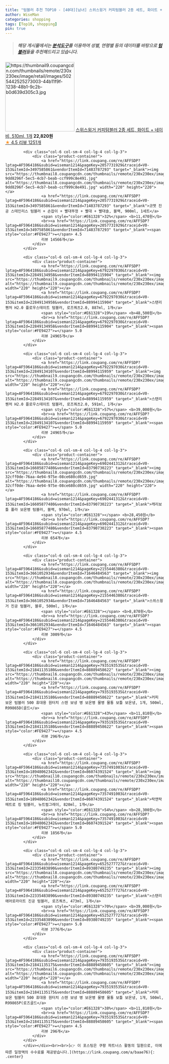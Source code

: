 ```yaml
---
title: "텀블러 추천 TOP10 - [40대][남녀] 스위스윙거 커피텀블러 2종 세트, 화이트 + 네이비, 510ml, 1개"
author: WiseMan
categories: shopping
tags: [Top10, shopping]
pin: true
---
```


> ##### 해당 게시물에서는 [**분석도구**](https://itemscout.io/)를 이용하여 **성별**, **연령별** 등의 데이터를 바탕으로 [**텀블러**](https://link.coupang.com/a/baae76)들을 추천해드리고 있습니다.
<div class="container"><div class="row">
            <div class="col-6 col-sm-4 col-lg-4 col-lg-3">
                <div class="product-container">
                    <a href="https://link.coupang.com/re/AFFSDP?lptag=AF5964186&subid=wiseman1214&pageKey=6959990450&traceid=V0-153&itemId=13859059403&vendorItemId=84117614420" target="_blank"><img src="https://thumbnail9.coupangcdn.com/thumbnails/remote/230x230ex/image/retail/images/5025442525273003-44b11f9f-1238-48b1-9c2b-b0d639d305c3.jpg" alt="https://thumbnail9.coupangcdn.com/thumbnails/remote/230x230ex/image/retail/images/5025442525273003-44b11f9f-1238-48b1-9c2b-b0d639d305c3.jpg" width="220" height="220"></a>
                    <a href="https://link.coupang.com/re/AFFSDP?lptag=AF5964186&subid=wiseman1214&pageKey=6959990450&traceid=V0-153&itemId=13859059403&vendorItemId=84117614420" target="_blank">스위스윙거 커피텀블러 2종 세트, 화이트 + 네이비, 510ml, 1개</a>
                    <span style="color:#E61328"></span> <b>22,820원</b>
                    <br><a href="https://link.coupang.com/re/AFFSDP?lptag=AF5964186&subid=wiseman1214&pageKey=6959990450&traceid=V0-153&itemId=13859059403&vendorItemId=84117614420" target="_blank"><span style="color:#FE9427">★</span> 4.5
                    리뷰 1251개</a>
                </div>
            </div>
            
            <div class="col-6 col-sm-4 col-lg-4 col-lg-3">
                <div class="product-container">
                    <a href="https://link.coupang.com/re/AFFSDP?lptag=AF5964186&subid=wiseman1214&pageKey=2057731929&traceid=V0-153&itemId=3497585861&vendorItemId=71483787293" target="_blank"><img src="https://thumbnail8.coupangcdn.com/thumbnails/remote/230x230ex/image/retail/images/969851670359436-9dd8296f-5ec5-4cb7-beab-ccf999c8e491.jpg" alt="https://thumbnail8.coupangcdn.com/thumbnails/remote/230x230ex/image/retail/images/969851670359436-9dd8296f-5ec5-4cb7-beab-ccf999c8e491.jpg" width="220" height="220"></a>
                    <a href="https://link.coupang.com/re/AFFSDP?lptag=AF5964186&subid=wiseman1214&pageKey=2057731929&traceid=V0-153&itemId=3497585861&vendorItemId=71483787293" target="_blank">코멧 진공 스테인리스 텀블러 + 손잡이 + 빨대뚜껑 + 빨대 + 빨대솔, 블랙, 900ml, 1세트</a>
                    <span style="color:#E61328">32%</span> <b>11,470원</b>
                    <br><a href="https://link.coupang.com/re/AFFSDP?lptag=AF5964186&subid=wiseman1214&pageKey=2057731929&traceid=V0-153&itemId=3497585861&vendorItemId=71483787293" target="_blank"><span style="color:#FE9427">★</span> 4.5
                    리뷰 14566개</a>
                </div>
            </div>
            
            <div class="col-6 col-sm-4 col-lg-4 col-lg-3">
                <div class="product-container">
                    <a href="https://link.coupang.com/re/AFFSDP?lptag=AF5964186&subid=wiseman1214&pageKey=6792297030&traceid=V0-153&itemId=22849134958&vendorItemId=88994115904" target="_blank"><img src="https://thumbnail9.coupangcdn.com/thumbnails/remote/230x230ex/image/1025_amir_coupang_oct_80k/124a/eb5f3057da18450f5380c81ba213be393aab485bf61392aeef5a8c76afb3.jpg" alt="https://thumbnail9.coupangcdn.com/thumbnails/remote/230x230ex/image/1025_amir_coupang_oct_80k/124a/eb5f3057da18450f5380c81ba213be393aab485bf61392aeef5a8c76afb3.jpg" width="220" height="220"></a>
                    <a href="https://link.coupang.com/re/AFFSDP?lptag=AF5964186&subid=wiseman1214&pageKey=6792297030&traceid=V0-153&itemId=22849134958&vendorItemId=88994115904" target="_blank">스탠리 퀜처 H2.0 플로우스테이트 텀블러, 로즈쿼츠2.0, 887ml, 1개</a>
                    <span style="color:#E61328">19%</span> <b>48,500원</b>
                    <br><a href="https://link.coupang.com/re/AFFSDP?lptag=AF5964186&subid=wiseman1214&pageKey=6792297030&traceid=V0-153&itemId=22849134958&vendorItemId=88994115904" target="_blank"><span style="color:#FE9427">★</span> 5.0
                    리뷰 24965개</a>
                </div>
            </div>
            
            <div class="col-6 col-sm-4 col-lg-4 col-lg-3">
                <div class="product-container">
                    <a href="https://link.coupang.com/re/AFFSDP?lptag=AF5964186&subid=wiseman1214&pageKey=6792297030&traceid=V0-153&itemId=22849134107&vendorItemId=88994115959" target="_blank"><img src="https://thumbnail9.coupangcdn.com/thumbnails/remote/230x230ex/image/1025_amir_coupang_oct_80k/2b14/b8f730cc4ca5f1cd099a307900d40b851b8d98283c369afff0000c12ddc7.jpg" alt="https://thumbnail9.coupangcdn.com/thumbnails/remote/230x230ex/image/1025_amir_coupang_oct_80k/2b14/b8f730cc4ca5f1cd099a307900d40b851b8d98283c369afff0000c12ddc7.jpg" width="220" height="220"></a>
                    <a href="https://link.coupang.com/re/AFFSDP?lptag=AF5964186&subid=wiseman1214&pageKey=6792297030&traceid=V0-153&itemId=22849134107&vendorItemId=88994115959" target="_blank">스탠리 퀜처 H2.0 플로우스테이트 텀블러, 로즈쿼츠2.0, 591ml, 1개</a>
                    <span style="color:#E61328">57%</span> <b>39,000원</b>
                    <br><a href="https://link.coupang.com/re/AFFSDP?lptag=AF5964186&subid=wiseman1214&pageKey=6792297030&traceid=V0-153&itemId=22849134107&vendorItemId=88994115959" target="_blank"><span style="color:#FE9427">★</span> 5.0
                    리뷰 24965개</a>
                </div>
            </div>
            
            <div class="col-6 col-sm-4 col-lg-4 col-lg-3">
                <div class="product-container">
                    <a href="https://link.coupang.com/re/AFFSDP?lptag=AF5964186&subid=wiseman1214&pageKey=6902441312&traceid=V0-153&itemId=16605877480&vendorItemId=83790730223" target="_blank"><img src="https://thumbnail8.coupangcdn.com/thumbnails/remote/230x230ex/image/retail/images/4354176984576808-32cff0de-76aa-4e94-975e-08ce680cd659.jpg" alt="https://thumbnail8.coupangcdn.com/thumbnails/remote/230x230ex/image/retail/images/4354176984576808-32cff0de-76aa-4e94-975e-08ce680cd659.jpg" width="220" height="220"></a>
                    <a href="https://link.coupang.com/re/AFFSDP?lptag=AF5964186&subid=wiseman1214&pageKey=6902441312&traceid=V0-153&itemId=16605877480&vendorItemId=83790730223" target="_blank">캐리보틀 폴라 보온병 텀블러, 블랙, 970ml, 1개</a>
                    <span style="color:#E61328"></span> <b>28,450원</b>
                    <br><a href="https://link.coupang.com/re/AFFSDP?lptag=AF5964186&subid=wiseman1214&pageKey=6902441312&traceid=V0-153&itemId=16605877480&vendorItemId=83790730223" target="_blank"><span style="color:#FE9427">★</span> 4.5
                    리뷰 654개</a>
                </div>
            </div>
            
            <div class="col-6 col-sm-4 col-lg-4 col-lg-3">
                <div class="product-container">
                    <a href="https://link.coupang.com/re/AFFSDP?lptag=AF5964186&subid=wiseman1214&pageKey=2155446380&traceid=V0-153&itemId=3661052934&vendorItemId=71646484563" target="_blank"><img src="https://thumbnail8.coupangcdn.com/thumbnails/remote/230x230ex/image/1025_amir_coupang_oct_80k/18d3/04f40a68f098d38f652f19648838f2643c0a9f0729046118632b0cb71f49.jpg" alt="https://thumbnail8.coupangcdn.com/thumbnails/remote/230x230ex/image/1025_amir_coupang_oct_80k/18d3/04f40a68f098d38f652f19648838f2643c0a9f0729046118632b0cb71f49.jpg" width="220" height="220"></a>
                    <a href="https://link.coupang.com/re/AFFSDP?lptag=AF5964186&subid=wiseman1214&pageKey=2155446380&traceid=V0-153&itemId=3661052934&vendorItemId=71646484563" target="_blank">스위스윙거 진공 텀블러, 블루, 500ml, 1개</a>
                    <span style="color:#E61328"></span> <b>8,870원</b>
                    <br><a href="https://link.coupang.com/re/AFFSDP?lptag=AF5964186&subid=wiseman1214&pageKey=2155446380&traceid=V0-153&itemId=3661052934&vendorItemId=71646484563" target="_blank"><span style="color:#FE9427">★</span> 4.5
                    리뷰 3009개</a>
                </div>
            </div>
            
            <div class="col-6 col-sm-4 col-lg-4 col-lg-3">
                <div class="product-container">
                    <a href="https://link.coupang.com/re/AFFSDP?lptag=AF5964186&subid=wiseman1214&pageKey=7935193535&traceid=V0-153&itemId=21841135180&vendorItemId=88889458622" target="_blank"><img src="https://thumbnail6.coupangcdn.com/thumbnails/remote/230x230ex/image/vendor_inventory/5378/34909e11edf09e88390d510c87458457c7d2e9d924074e38651e2b0e7789.jpg" alt="https://thumbnail6.coupangcdn.com/thumbnails/remote/230x230ex/image/vendor_inventory/5378/34909e11edf09e88390d510c87458457c7d2e9d924074e38651e2b0e7789.jpg" width="220" height="220"></a>
                    <a href="https://link.coupang.com/re/AFFSDP?lptag=AF5964186&subid=wiseman1214&pageKey=7935193535&traceid=V0-153&itemId=21841135180&vendorItemId=88889458622" target="_blank">커피 보온 텀블러 500 휴대용 원터치 스텐 보냉 병 보온병 물병 물통 보틀 보온냉, 1개, 500ml, R99865D(골드</a>
                    <span style="color:#E61328">43%</span> <b>11,810원</b>
                    <br><a href="https://link.coupang.com/re/AFFSDP?lptag=AF5964186&subid=wiseman1214&pageKey=7935193535&traceid=V0-153&itemId=21841135180&vendorItemId=88889458622" target="_blank"><span style="color:#FE9427">★</span> 4.5
                    리뷰 296개</a>
                </div>
            </div>
            
            <div class="col-6 col-sm-4 col-lg-4 col-lg-3">
                <div class="product-container">
                    <a href="https://link.coupang.com/re/AFFSDP?lptag=AF5964186&subid=wiseman1214&pageKey=7357491003&traceid=V0-153&itemId=18948062342&vendorItemId=86074391524" target="_blank"><img src="https://thumbnail10.coupangcdn.com/thumbnails/remote/230x230ex/image/1025_amir_coupang_oct_80k/dd73/b13dcd6aaf1faa92e7ec41e671d3d6e6fe102d6463710a7d217a3b02b1a3.jpg" alt="https://thumbnail10.coupangcdn.com/thumbnails/remote/230x230ex/image/1025_amir_coupang_oct_80k/dd73/b13dcd6aaf1faa92e7ec41e671d3d6e6fe102d6463710a7d217a3b02b1a3.jpg" width="220" height="220"></a>
                    <a href="https://link.coupang.com/re/AFFSDP?lptag=AF5964186&subid=wiseman1214&pageKey=7357491003&traceid=V0-153&itemId=18948062342&vendorItemId=86074391524" target="_blank">락앤락 메트로 킹 텀블러, 뉴트럴그레이, 820ml, 1개</a>
                    <span style="color:#E61328">54%</span> <b>28,300원</b>
                    <br><a href="https://link.coupang.com/re/AFFSDP?lptag=AF5964186&subid=wiseman1214&pageKey=7357491003&traceid=V0-153&itemId=18948062342&vendorItemId=86074391524" target="_blank"><span style="color:#FE9427">★</span> 5.0
                    리뷰 1856개</a>
                </div>
            </div>
            
            <div class="col-6 col-sm-4 col-lg-4 col-lg-3">
                <div class="product-container">
                    <a href="https://link.coupang.com/re/AFFSDP?lptag=AF5964186&subid=wiseman1214&pageKey=6525277727&traceid=V0-153&itemId=22335483890&vendorItemId=89380749235" target="_blank"><img src="https://thumbnail8.coupangcdn.com/thumbnails/remote/230x230ex/image/1025_amir_coupang_oct_80k/d130/a73add962b64ff7d105e31cc0406d34989004a68568e5061d9d0dfc782d5.jpg" alt="https://thumbnail8.coupangcdn.com/thumbnails/remote/230x230ex/image/1025_amir_coupang_oct_80k/d130/a73add962b64ff7d105e31cc0406d34989004a68568e5061d9d0dfc782d5.jpg" width="220" height="220"></a>
                    <a href="https://link.coupang.com/re/AFFSDP?lptag=AF5964186&subid=wiseman1214&pageKey=6525277727&traceid=V0-153&itemId=22335483890&vendorItemId=89380749235" target="_blank">스탠리 에어로라이트 진공 텀블러, 로즈쿼츠, 473ml, 1개</a>
                    <span style="color:#E61328">70%</span> <b>39,000원</b>
                    <br><a href="https://link.coupang.com/re/AFFSDP?lptag=AF5964186&subid=wiseman1214&pageKey=6525277727&traceid=V0-153&itemId=22335483890&vendorItemId=89380749235" target="_blank"><span style="color:#FE9427">★</span> 5.0
                    리뷰 3776개</a>
                </div>
            </div>
            
            <div class="col-6 col-sm-4 col-lg-4 col-lg-3">
                <div class="product-container">
                    <a href="https://link.coupang.com/re/AFFSDP?lptag=AF5964186&subid=wiseman1214&pageKey=7935193535&traceid=V0-153&itemId=21841135175&vendorItemId=88889458605" target="_blank"><img src="https://thumbnail6.coupangcdn.com/thumbnails/remote/230x230ex/image/vendor_inventory/571d/7838a40050598e56b3c3f68c992e9efc31618d857ac5ebca3e349b5274ac.jpg" alt="https://thumbnail6.coupangcdn.com/thumbnails/remote/230x230ex/image/vendor_inventory/571d/7838a40050598e56b3c3f68c992e9efc31618d857ac5ebca3e349b5274ac.jpg" width="220" height="220"></a>
                    <a href="https://link.coupang.com/re/AFFSDP?lptag=AF5964186&subid=wiseman1214&pageKey=7935193535&traceid=V0-153&itemId=21841135175&vendorItemId=88889458605" target="_blank">커피 보온 텀블러 500 휴대용 원터치 스텐 보냉 병 보온병 물병 물통 보틀 보온냉, 1개, 500ml, R99865P(로즈골드</a>
                    <span style="color:#E61328">38%</span> <b>11,810원</b>
                    <br><a href="https://link.coupang.com/re/AFFSDP?lptag=AF5964186&subid=wiseman1214&pageKey=7935193535&traceid=V0-153&itemId=21841135175&vendorItemId=88889458605" target="_blank"><span style="color:#FE9427">★</span> 4.5
                    리뷰 296개</a>
                </div>
            </div>
            </div></div><br><br>[👉 이 포스팅은 쿠팡 파트너스 활동의 일환으로, 이에 따른 일정액의 수수료를 제공받습니다.](https://link.coupang.com/a/baae76){: .center}